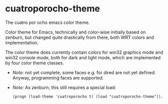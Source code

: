 cuatroporocho-theme
===================

The cuatro por ocho emacs color theme.

Color theme for Emacs, technically and color-wise initially based on zenburn,
but changed quite drastically from there, both WRT colors and implementation.

The color theme does currently contain colors for win32 graphics mode and win32 console mode,
both for dark and light mode, which are implemented by four color theme classes.

* *Note:* not yet complete, some faces e.g. for dired are not yet defined.
  Anyway, programming faces are supported.
  
* *Note:* As zenburn, this still requires a special load:

  ```(progn (load-theme 'cuatroporocho t) (load "cuatroporocho-theme")).```
